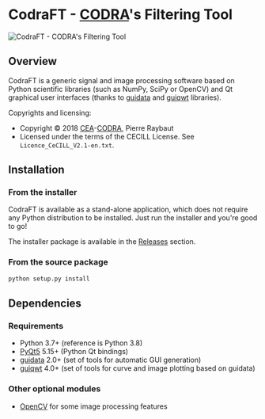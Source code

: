 # CodraFT - [CODRA](https://codra.net/)'s Filtering Tool

![CodraFT - CODRA's Filtering Tool](https://raw.githubusercontent.com/CODRA-Software/CodraFT/master/doc/images/dark_light_modes.png)

## Overview

CodraFT is a generic signal and image processing software based on Python scientific
libraries (such as NumPy, SciPy or OpenCV) and Qt graphical user interfaces (thanks to
[guidata](https://pypi.python.org/pypi/guidata) and [guiqwt](https://pypi.python.org/pypi/guiqwt) libraries).

Copyrights and licensing:

* Copyright © 2018 [CEA](http://www.cea.fr)-[CODRA](https://codra.net/), Pierre Raybaut
* Licensed under the terms of the CECILL License. See ``Licence_CeCILL_V2.1-en.txt``.

## Installation

### From the installer

CodraFT is available as a stand-alone application, which does not require any Python
distribution to be installed. Just run the installer and you're good to go!

The installer package is available in the [Releases](https://github.com/CODRA-Software/CodraFT/releases) section.

### From the source package

```bash
python setup.py install
```

## Dependencies

### Requirements

* Python 3.7+ (reference is Python 3.8)
* [PyQt5](https://pypi.python.org/pypi/PyQt5) 5.15+ (Python Qt bindings)
* [guidata](https://pypi.python.org/pypi/guidata) 2.0+ (set of tools for automatic GUI generation)
* [guiqwt](https://pypi.python.org/pypi/guiqwt) 4.0+ (set of tools for curve and image plotting based on guidata)

### Other optional modules

* [OpenCV](https://pypi.org/project/opencv-python/) for some image processing features
